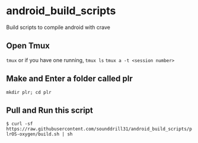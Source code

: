 # android_build_scripts
Build scripts to compile android with crave

## Open Tmux

```tmux```
or if you have one running,
```tmux ls```
```tmux a -t <session number>```

## Make and Enter a folder called plr
```mkdir plr; cd plr```

## Pull and Run this script
```$ curl -sf https://raw.githubusercontent.com/sounddrill31/android_build_scripts/plrOS-oxygen/build.sh | sh```
